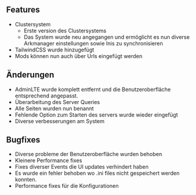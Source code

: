 ## Features

* Clustersystem
    * Erste version des Clustersystems
    * Das System wurde neu angegangen und ermöglicht es nun diverse Arkmanager einstellungen sowie Inis zu
      synchronisieren
* TailwindCSS wurde hinzugefügt
* Mods können nun auch über Urls eingefügt werden

## Änderungen

* AdminLTE wurde komplett entfernt und die Benutzeroberfläche entsprechend angepasst.
* Überarbeitung des Server Queries
* Alle Seiten wurden nun benannt
* Fehlende Option zum Starten des servers wurde wieder eingefügt
* Diverse verbesserungen am System

## Bugfixes

* Diverse probleme der Benutzeroberfläche wurden behoben
* Kleinere Performance fixes
* Fixes diverser Events die UI updates verhindert haben
* Es wurde ein fehler behoben wo .ini files nicht gespeichert werden konnten.
* Performance fixes für die Konfigurationen